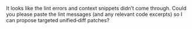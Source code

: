 It looks like the lint errors and context snippets didn’t come through. Could you please paste the lint messages (and any relevant code excerpts) so I can propose targeted unified‐diff patches?